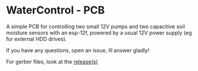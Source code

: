 # WaterControl - PCB

A simple PCB for controlling two small 12V pumps and two capacitive soil moisture sensors with an esp-12f, powered by a usual 12V power supply (eg for external HDD drives).

If you have any questions, open an issue, Ill answer gladly! 

For gerber files, look at the [release(s)](https://github.com/mqus/watercontrol-pcb/releases)
